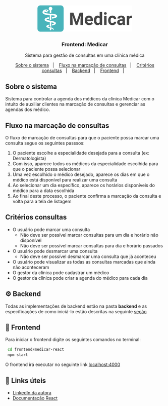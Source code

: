 <h1 align="center">
  <img alt="Fastfeet" title="Medicar" src="assets/logo.png" width="300px" />
</h1>

<h3 align="center">
  Frontend: Medicar
</h3>

<p align="center">Sistema para gestão de consultas em uma clínica médica</p>

<p align="center">
  <a href="#sobre-o-sistema">Sobre o sistema</a>&nbsp;&nbsp;&nbsp;|&nbsp;&nbsp;&nbsp;
  <a href="#fluxo-na-marcação-de-consultas">Fluxo na marcação de consultas</a>&nbsp;&nbsp;&nbsp;|&nbsp;&nbsp;&nbsp;
  <a href="#critérios-consultas">Critérios consultas</a>&nbsp;&nbsp;&nbsp;|&nbsp;&nbsp;&nbsp;
  <a href="#gear-backend">Backend</a>&nbsp;&nbsp;&nbsp;|&nbsp;&nbsp;&nbsp;
  <a href="#art-frontend">Frontend</a>&nbsp;&nbsp;&nbsp;|&nbsp;&nbsp;&nbsp;
</p>

## Sobre o sistema

Sistema para controlar a agenda dos médicos da clínica Medicar com o intuito de auxiliar clientes na marcação de consultas e gerenciar as agendas dos médico.

## Fluxo na marcação de consultas

O fluxo de marcação de consultas para que o paciente possa marcar uma consulta segue os seguintes passsos:
1. O paciente escolhe a especialidade desejada para a consulta (ex: Dermatologista)
1. Com isso, aparece todos os médicos da especialidade escolhida para que o paciente possa selecionar
1. Uma vez escolhido o médico desejado, aparece os dias em que o médico está disponível para realizar uma consulta
1. Ao selecionar um dia específico, aparece os horários disponíveis do médico para a data escolhida
1. Ao final deste processo, o paciente confirma a marcação da consulta e volta para a tela de listagem

## Critérios consultas

- O usuário pode marcar uma consulta
  - Não deve ser possível marcar consultas para um dia e horário não disponível
  - Não deve ser possível marcar consultas para dia e horário passados
- O usuário pode desmarcar uma consulta
  - Não deve ser possível desmarcar uma consulta que já aconteceu
- O usuário pode visualizar as todas as consultas marcadas que ainda não aconteceram
- O gestor da clínica pode cadastrar um médico
- O gestor da clínica pode criar a agenda do médico para cada dia

## :gear: Backend

Todas as implementações de backend estão na pasta **backend** e as especificações de como iniciá-lo estão descritas na seguinte [seção](backend/README.md)

## :art: Frontend

Para iniciar o frontend digite os seguintes comandos no terminal: 

```sh 
 cd frontend/medicar-react
 npm start
``` 
O frontend irá executar no seguinte link 
[localhost:4000](http://localhost:4000)

## :mega: Links úteis

- [LinkedIn da autora](https://www.linkedin.com/in/priscila-rocha-developer)
- [Documentação React](https://react.dev/)